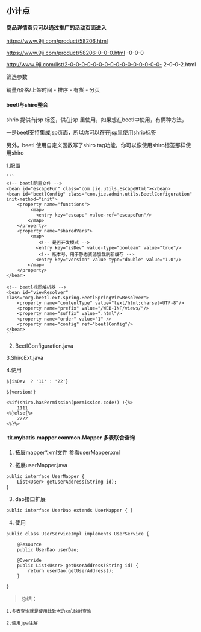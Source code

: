 #

## 小计点


#### 商品详情页只可以通过推广的活动页面进入

https://www.9ji.com/product/58206.html 

https://www.9ji.com/product/58206-0-0-0.html -0-0-0

http://www.9ji.com/list/2-0-0-0-0-0-0-0-0-0-0-0-0-0-0-0-0- 2-0-0-2.html

筛选参数

销量/价格/上架时间 - 排序 - 有货 - 分页

#### beetl与shiro整合

shrio 提供有jsp 标签，供在jsp 里使用，如果想在beetl中使用，有俩种方法，

一是beetl支持集成jsp页面，所以你可以在在jsp里使用shrio标签

另外，beetl 使用自定义函数写了shiro tag功能，你可以像使用shiro标签那样使用shiro

1.配置

	```
	<!-- beetl配置文件 -->
	<bean id="escapeFun" class="com.jie.utils.EscapeHtml"></bean>
	<bean id="beetlConfig" class="com.jie.admin.utils.BeetlConfiguration" init-method="init">
	 	<property name="functions">
	         <map>
	           <entry key="escape" value-ref="escapeFun"/>
	        </map>
	    </property>
	 	<property name="sharedVars">
	         <map>
	            <!-- 是否开发模式 -->
	           <entry key="isDev" value-type="boolean" value="true"/>
	          	<!-- 版本号，用于静态资源加载刷新缓存 -->
	           <entry key="version" value-type="double" value="1.0"/>
	        </map>
	    </property>
	</bean>
	
	<!-- beetl视图解析器 -->
	<bean id="viewResolver" class="org.beetl.ext.spring.BeetlSpringViewResolver">
	    <property name="contentType" value="text/html;charset=UTF-8"/>
	    <property name="prefix" value="/WEB-INF/views/"/>
	    <property name="suffix" value=".html"/>
	    <property name="order" value="1" />
	    <property name="config" ref="beetlConfig"/>
	</bean>
	```
	
2. BeetlConfiguration.java

3.ShiroExt.java	

4.使用

	${isDev  ? '11' : '22'}
				
	${version!}
	
	<%if(shiro.hasPermission(permission.code!) ){%>
		1111
	<%}else{%>
		2222
	<%}%>

####  tk.mybatis.mapper.common.Mapper  多表联合查询

1. 拓展mapper*.xml文件 参看userMapper.xml

2. 拓展userMapper.java

```
public interface UserMapper {  
    List<User> getUserAddress(String id);  
}
```

3. dao接口扩展 

```
public interface UserDao extends UserMapper { }

```
4. 使用

```
public class UserServiceImpl implements UserService {  
  
    @Resource  
    public UserDao userDao;  
    
    @Override  
    public List<User> getUserAddress(String id) {  
        return userDao.getUserAddress();  
    }  
  
}
```

> 总结： 

	1.多表查询就是使用比较老的xml映射查询
	
	2.使用jpa注解










